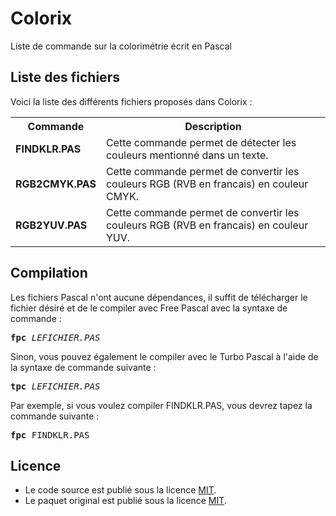 # Colorix
Liste de commande sur la colorimétrie écrit en Pascal

<h2>Liste des fichiers</h2>

Voici la liste des différents fichiers proposés dans Colorix :

<table>
  <tr>
    <th>Commande</th>
    <th>Description</th>
   </tr>
   <tr>
     <td><b>FINDKLR.PAS</b></td>
    <td>Cette commande permet de détecter les couleurs mentionné dans un texte.</td>
  </tr>
  <tr> 
    <td><b>RGB2CMYK.PAS</b></td>
    <td>Cette commande permet de convertir les couleurs RGB (RVB en francais) en couleur CMYK.</td>
  </tr>	
  <tr> 
    <td><b>RGB2YUV.PAS</b></td>
    <td>Cette commande permet de convertir les couleurs RGB (RVB en francais) en couleur YUV.</td>
  </tr>
</table>

<h2>Compilation</h2>
	
Les fichiers Pascal n'ont aucune dépendances, il suffit de télécharger le fichier désiré et de le compiler avec Free Pascal avec la syntaxe de commande  :

<pre><b>fpc</b> <i>LEFICHIER.PAS</i></pre>
	
Sinon, vous pouvez également le compiler avec le Turbo Pascal à l'aide de la syntaxe de commande suivante :	

<pre><b>tpc</b> <i>LEFICHIER.PAS</i></pre>
	
Par exemple, si vous voulez compiler FINDKLR.PAS, vous devrez tapez la commande suivante :

<pre><b>fpc</b> FINDKLR.PAS</pre>

<h2>Licence</h2>
<ul>
 <li>Le code source est publié sous la licence <a href="https://github.com/gladir/Colorix/blob/main/LICENSE">MIT</a>.</li>
 <li>Le paquet original est publié sous la licence <a href="https://github.com/gladir/Colorix/blob/main/LICENSE">MIT</a>.</li>
</ul>
